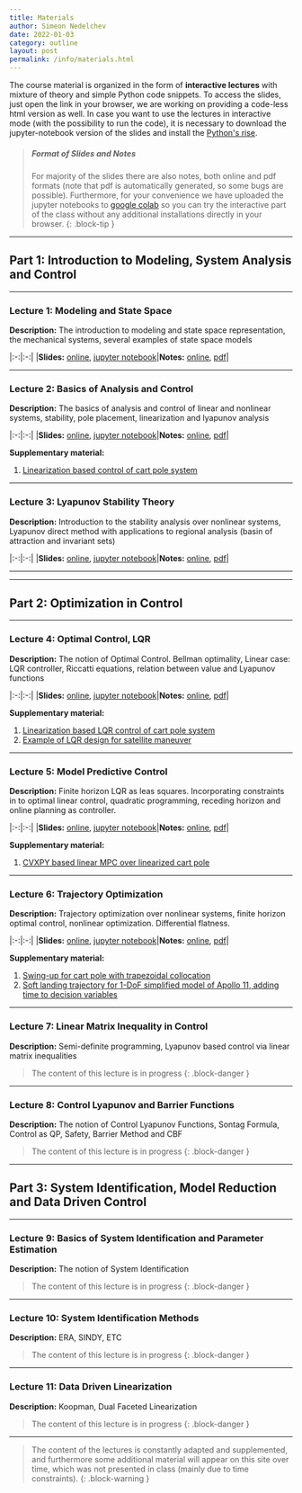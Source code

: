 ```yaml
---
title: Materials
author: Simeon Nedelchev
date: 2022-01-03
category: outline
layout: post
permalink: /info/materials.html
---
```


The course material is organized in the form of **interactive lectures** with mixture of theory and simple Python code snippets. To access the slides, just open the link in your browser, we are working on providing a code-less html version as well.  In case you want to use the lectures in interactive mode (with the possibility to run the code), it is necessary to download the jupyter-notebook version of the slides and install the [Python's rise](https://rise.readthedocs.io/en/stable/). 



> ##### Format of Slides and Notes
>
>For majority of the slides there are also notes, both online and pdf formats (note that pdf is automatically generated, so some bugs are possible). Furthermore, for your convenience we have uploaded the jupyter notebooks to [google colab](https://colab.research.google.com/) so you can try the interactive part of the class without any additional installations directly in your browser. 
{: .block-tip }


<!-- ### Lectures -->

---- 

## **Part 1**: Introduction to Modeling, System Analysis and Control  
 
---- 

### **Lecture 1**: Modeling and State Space 
[1_slides_online]: https://simeon-ned.github.io/mcp/lectures/01_modeling/01_modeling.slides.html
[1_slides_jupyter]: https://simeon-ned.github.io/mcp/lectures/01_modeling/01_modeling.ipynb
[1_notes_pdf]: https://simeon-ned.github.io/mcp/lectures/01_modeling/01_modeling.pdf
[1_notes_online]: https://simeon-ned.github.io/mcp/lectures/01_modeling/01_modeling.html

**Description:** The introduction to modeling and state space representation, the mechanical systems, several examples of state space models


<div class="table-wrapper" markdown="block">

|:-:|:-:|
|**Slides:** [online][1_slides_online], [jupyter notebook][1_slides_jupyter]|**Notes:** [online][1_notes_online], [pdf][1_notes_pdf]|

</div>


<!-- **Supplementary material:** 
python code, jupyter notebook and google colab on different aspects of simulation   -->

---- 


### **Lecture 2**: Basics of Analysis and Control
[2_slides_online]: https://simeon-ned.github.io/mcp/lectures/02_linear_analysis_and_fb/02_linear_analysis_and_fb.slides.html
[2_slides_jupyter]: https://simeon-ned.github.io/mcp/lectures/02_linear_analysis_and_fb/02_linear_analysis_and_fb.ipynb
[2_notes_pdf]: https://simeon-ned.github.io/mcp/lectures/02_linear_analysis_and_fb/02_linear_analysis_and_fb.pdf
[2_notes_online]: https://simeon-ned.github.io/mcp/lectures/02_linear_analysis_and_fb/02_linear_analysis_and_fb.html
<!-- [2_notes_colab]: https://simeon-ned.github.io/mcp/lectures/02_analysis_and_feedback/02_analysis_and_feedback.slides.html -->


**Description:** The basics of analysis and control of linear and nonlinear systems, stability, pole placement, linearization and lyapunov analysis


<div class="table-wrapper" markdown="block">

|:-:|:-:|
|**Slides:** [online][2_slides_online], [jupyter notebook][2_slides_jupyter]|**Notes:** [online][2_notes_online], [pdf][2_notes_pdf]|

</div>

**Supplementary material:** 
1. [Linearization based control of cart pole system](https://colab.research.google.com/drive/1F4FbgGSjZ-rxDbnQbZft2G6R_-MC18Ld) 
<!-- 2. Sampling based region of attraction: python code, jupyter notebook and [google colab](https://colab.research.google.com/drive/1F4FbgGSjZ-rxDbnQbZft2G6R_-MC18Ld)   -->


---- 

### **Lecture 3**: Lyapunov Stability Theory
[3_slides_online]: https://simeon-ned.github.io/mcp/lectures/03_lyapunov/03_lyapunov.slides.html
[3_slides_jupyter]: https://simeon-ned.github.io/mcp/lectures/03_lyapunov/03_lyapunov.ipynb
[3_notes_pdf]: https://simeon-ned.github.io/mcp/lectures/03_lyapunov/03_lyapunov.pdf
[3_notes_online]: https://simeon-ned.github.io/mcp/lectures/03_lyapunov/03_lyapunov.html
<!-- [2_notes_colab]: https://simeon-ned.github.io/mcp/lectures/02_analysis_and_feedback/02_analysis_and_feedback.slides.html -->


**Description:** Introduction to the stability analysis over nonlinear systems, Lyapunov direct method with applications to regional analysis (basin of attraction and invariant sets)

<div class="table-wrapper" markdown="block">

|:-:|:-:|
|**Slides:** [online][3_slides_online], [jupyter notebook][3_slides_jupyter]|**Notes:** [online][3_notes_online], [pdf][3_notes_pdf]|

</div>

<!-- **Supplementary material:** 
1. Linearization based control of cart pole system: python code, jupyter notebook and [google colab](https://colab.research.google.com/drive/1F4FbgGSjZ-rxDbnQbZft2G6R_-MC18Ld) 
2. Sampling based region of attraction: python code, jupyter notebook and [google colab](https://colab.research.google.com/drive/1F4FbgGSjZ-rxDbnQbZft2G6R_-MC18Ld)   -->


---- 

---- 

## **Part 2**: Optimization in Control
 
---- 

### **Lecture 4**: Optimal Control, LQR
[4_slides_online]: https://simeon-ned.github.io/mcp/lectures/04_lqr/04_lqr.slides.html
[4_slides_jupyter]: https://simeon-ned.github.io/mcp/lectures/04_lqr/04_lqr.ipynb
[4_notes_pdf]: https://simeon-ned.github.io/mcp/lectures/04_lqr/04_lqr.pdf
[4_notes_online]: https://simeon-ned.github.io/mcp/lectures/04_lqr/04_lqr.html
<!-- [2_notes_colab]: https://simeon-ned.github.io/mcp/lectures/02_analysis_and_feedback/02_analysis_and_feedback.slides.html -->


**Description:** The notion of Optimal Control. Bellman optimality, Linear case: LQR controller, Riccatti equations, relation between value and Lyapunov functions 

<div class="table-wrapper" markdown="block">

|:-:|:-:|
|**Slides:** [online][4_slides_online], [jupyter notebook][4_slides_jupyter]|**Notes:** [online][4_notes_online], [pdf][4_notes_pdf]|

</div>

**Supplementary material:** 
1. [Linearization based LQR control of cart pole system](https://colab.research.google.com/drive/1A5T-BBmXUtNmghc8Io1fr90KLEQw9PUO) 
2. [Example of LQR design for satellite maneuver](https://colab.research.google.com/drive/1HtwXMTESG5IDhD2Zo40m-ME3aJJxX9K-#scrollTo=Il8RG8NGQdtw)  


---- 



### **Lecture 5**: Model Predictive Control
[5_slides_online]: https://simeon-ned.github.io/mcp/lectures/05_mpc/05_mpc.slides.html
[5_slides_jupyter]: https://simeon-ned.github.io/mcp/lectures/05_mpc/05_mpc.ipynb
[5_notes_pdf]: https://simeon-ned.github.io/mcp/lectures/05_mpc/05_mpc.pdf
[5_notes_online]: https://simeon-ned.github.io/mcp/lectures/05_mpc/05_mpc.html
<!-- [2_notes_colab]: https://simeon-ned.github.io/mcp/lectures/02_analysis_and_feedback/02_analysis_and_feedback.slides.html -->


**Description:** Finite horizon LQR as leas squares. Incorporating constraints in to optimal linear control, quadratic programming, receding horizon and online planning as controller.

<div class="table-wrapper" markdown="block">

|:-:|:-:|
|**Slides:** [online][5_slides_online], [jupyter notebook][5_slides_jupyter]|**Notes:** [online][5_notes_online], [pdf][5_notes_pdf]|

</div>

**Supplementary material:**  
1. [CVXPY based linear MPC over linearized cart pole](https://colab.research.google.com/drive/1lxto-BktBLRuiLL_6SphZf4uZGAI-X-H) 


---- 

### **Lecture 6**: Trajectory Optimization
[6_slides_online]: https://simeon-ned.github.io/mcp/lectures/06_trajectory_optimization/06_trajectory_optimization.slides.html
[6_slides_jupyter]: https://simeon-ned.github.io/mcp/lectures/06_trajectory_optimization/06_trajectory_optimization.ipynb
[6_notes_pdf]: https://simeon-ned.github.io/mcp/lectures/06_trajectory_optimization/06_trajectory_optimization.pdf
[6_notes_online]: https://simeon-ned.github.io/mcp/lectures/06_trajectory_optimization/06_trajectory_optimization.html
<!-- [2_notes_colab]: https://simeon-ned.github.io/mcp/lectures/02_analysis_and_feedback/02_analysis_and_feedback.slides.html -->


**Description:** Trajectory optimization over nonlinear systems, finite horizon optimal control, nonlinear optimization. Differential flatness. 

<div class="table-wrapper" markdown="block">

|:-:|:-:|
|**Slides:** [online][6_slides_online], [jupyter notebook][6_slides_jupyter]|**Notes:** [online][6_notes_online], [pdf][6_notes_pdf]|

</div>

**Supplementary material:** 
1. [Swing-up for cart pole with trapezoidal collocation](https://colab.research.google.com/drive/1xEtJr_6wXQrS5yWPV9JwyIQtkcJdMnJz) 
2. [Soft landing trajectory for 1-DoF simplified model of Apollo 11, adding time to decision variables](https://colab.research.google.com/drive/15yK1DjHp5oh92NAdGjhbmQCN0iZqkh9p)


---- 
### **Lecture 7**: Linear Matrix Inequality in Control
<!-- [4_slides_online]: https://simeon-ned.github.io/mcp/lectures/04_lqr/04_lqr.slides.html
[4_slides_jupyter]: https://simeon-ned.github.io/mcp/lectures/04_lqr/04_lqr.ipynb
[4_notes_pdf]: https://simeon-ned.github.io/mcp/lectures/04_lqr/04_lqr.pdf
[4_notes_online]: https://simeon-ned.github.io/mcp/lectures/04_lqr/04_lqr.html -->
<!-- [2_notes_colab]: https://simeon-ned.github.io/mcp/lectures/02_analysis_and_feedback/02_analysis_and_feedback.slides.html -->


**Description:** Semi-definite programming, Lyapunov based control via linear matrix inequalities


<!-- <div class="table-wrapper" markdown="block">

|:-:|:-:|
|**Slides:** [online][6_slides_online], [jupyter notebook][6_slides_jupyter]|**Notes:** [online][6_notes_online], [pdf][6_notes_pdf]|

</div> -->

> The content of this lecture is in progress
{: .block-danger }

---- 
### **Lecture 8**: Control Lyapunov and Barrier Functions
<!-- [4_slides_online]: https://simeon-ned.github.io/mcp/lectures/04_lqr/04_lqr.slides.html
[4_slides_jupyter]: https://simeon-ned.github.io/mcp/lectures/04_lqr/04_lqr.ipynb
[4_notes_pdf]: https://simeon-ned.github.io/mcp/lectures/04_lqr/04_lqr.pdf
[4_notes_online]: https://simeon-ned.github.io/mcp/lectures/04_lqr/04_lqr.html -->
<!-- [2_notes_colab]: https://simeon-ned.github.io/mcp/lectures/02_analysis_and_feedback/02_analysis_and_feedback.slides.html -->


**Description:** The notion of Control Lyapunov Functions, Sontag Formula, Control as QP, Safety, Barrier Method and CBF


<!-- <div class="table-wrapper" markdown="block">

|:-:|:-:|
|**Slides:** [online][6_slides_online], [jupyter notebook][6_slides_jupyter]|**Notes:** [online][6_notes_online], [pdf][6_notes_pdf]|

</div> -->

> The content of this lecture is in progress
{: .block-danger }

---- 
## **Part 3**: System Identification, Model Reduction and Data Driven Control

---- 

### **Lecture 9**: Basics of System Identification and Parameter Estimation
<!-- [4_slides_online]: https://simeon-ned.github.io/mcp/lectures/04_lqr/04_lqr.slides.html
[4_slides_jupyter]: https://simeon-ned.github.io/mcp/lectures/04_lqr/04_lqr.ipynb
[4_notes_pdf]: https://simeon-ned.github.io/mcp/lectures/04_lqr/04_lqr.pdf
[4_notes_online]: https://simeon-ned.github.io/mcp/lectures/04_lqr/04_lqr.html -->
<!-- [2_notes_colab]: https://simeon-ned.github.io/mcp/lectures/02_analysis_and_feedback/02_analysis_and_feedback.slides.html -->


**Description:** The notion of System Identification


<!-- <div class="table-wrapper" markdown="block">

|:-:|:-:|
|**Slides:** [online][6_slides_online], [jupyter notebook][6_slides_jupyter]|**Notes:** [online][6_notes_online], [pdf][6_notes_pdf]|

</div> -->

> The content of this lecture is in progress
{: .block-danger }

---- 

### **Lecture 10**: System Identification Methods 
<!-- [4_slides_online]: https://simeon-ned.github.io/mcp/lectures/04_lqr/04_lqr.slides.html
[4_slides_jupyter]: https://simeon-ned.github.io/mcp/lectures/04_lqr/04_lqr.ipynb
[4_notes_pdf]: https://simeon-ned.github.io/mcp/lectures/04_lqr/04_lqr.pdf
[4_notes_online]: https://simeon-ned.github.io/mcp/lectures/04_lqr/04_lqr.html -->
<!-- [2_notes_colab]: https://simeon-ned.github.io/mcp/lectures/02_analysis_and_feedback/02_analysis_and_feedback.slides.html -->


**Description:** ERA, SINDY, ETC 


<!-- <div class="table-wrapper" markdown="block">

|:-:|:-:|
|**Slides:** [online][6_slides_online], [jupyter notebook][6_slides_jupyter]|**Notes:** [online][6_notes_online], [pdf][6_notes_pdf]|

</div> -->

> The content of this lecture is in progress
{: .block-danger }

---- 

### **Lecture 11**: Data Driven Linearization 
<!-- [4_slides_online]: https://simeon-ned.github.io/mcp/lectures/04_lqr/04_lqr.slides.html
[4_slides_jupyter]: https://simeon-ned.github.io/mcp/lectures/04_lqr/04_lqr.ipynb
[4_notes_pdf]: https://simeon-ned.github.io/mcp/lectures/04_lqr/04_lqr.pdf
[4_notes_online]: https://simeon-ned.github.io/mcp/lectures/04_lqr/04_lqr.html -->
<!-- [2_notes_colab]: https://simeon-ned.github.io/mcp/lectures/02_analysis_and_feedback/02_analysis_and_feedback.slides.html -->


**Description:** Koopman, Dual Faceted Linearization 


<!-- <div class="table-wrapper" markdown="block">

|:-:|:-:|
|**Slides:** [online][6_slides_online], [jupyter notebook][6_slides_jupyter]|**Notes:** [online][6_notes_online], [pdf][6_notes_pdf]|

</div> -->

> The content of this lecture is in progress
{: .block-danger }


---- 

<!-- > ##### NOTE -->
>
> The content of the lectures is constantly adapted and supplemented, and furthermore some additional material will appear on this site over time, which was not presented in class (mainly due to time constraints).
{: .block-warning }
